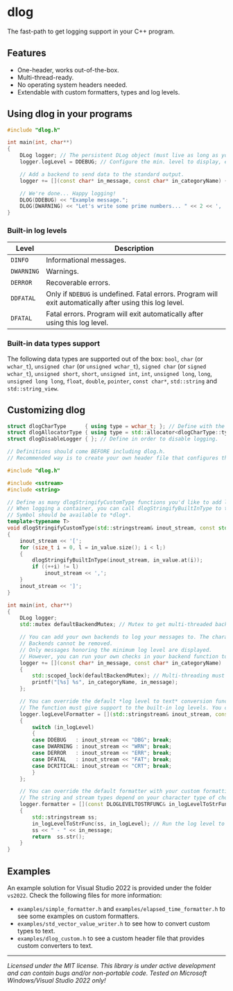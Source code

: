 # dlog
The fast-path to get logging support in your C++ program.

## Features

* One-header, works out-of-the-box.
* Multi-thread-ready.
* No operating system headers needed.
* Extendable with custom formatters, types and log levels.

## Using **dlog** in your programs

```c++
#include "dlog.h"

int main(int, char**)
{
    DLog logger; // The persistent DLog object (must live as long as your program do!).
    logger.logLevel = DDEBUG; // Configure the min. level to display, either DINFO, DWARNING, DERROR, DDFATAL or DFATAL.

    // Add a backend to send data to the standard output.
    logger += [](const char* in_message, const char* in_categoryName) { printf("[%s] %s", in_categoryName, in_message); };

    // We're done... Happy logging!
    DLOG(DDEBUG) << "Example message.";
    DLOG(DWARNING) << "Let's write some prime numbers... " << 2 << ', ' << 3 << ', ' << 5 << ', ' << 7 << "..."; 
}
```
### Built-in log levels

| Level | Description |
| --- | --- |
| `DINFO` | Informational messages. |
| `DWARNING` | Warnings. |
| `DERROR` | Recoverable errors. |
| `DDFATAL` | Only if `NDEBUG` is undefined. Fatal errors. Program will exit automatically after using this log level. |
| `DFATAL` | Fatal errors. Program will exit automatically after using this log level. |

### Built-in data types support

The following data types are supported out of the box: `bool`, `char` (or `wchar_t`), `unsigned char` (or `unsigned wchar_t`), `signed char` (or `signed wchar_t`), `unsigned short`, `short`, `unsigned int`, `int`, `unsigned long`, `long`, `unsigned long long`, `float`, `double`, `pointer`, `const char*`, `std::string` and `std::string_view`.

## Customizing **dlog**

```c++
struct dlogCharType      { using type = wchar_t; }; // Define with the type of choice if you don't want to use char.
struct dlogAllocatorType { using type = std::allocator<dlogCharType::type>; }; // Define with the allocator of choice if you don't want to use std::allocator<char>.
struct dlogDisableLogger { }; // Define in order to disable logging.

// Definitions should come BEFORE including dlog.h.
// Recommended way is to create your own header file that configures the logger and then includes dlog.h.

#include "dlog.h"

#include <sstream>
#include <string>

// Define as many dlogStringifyCustomType functions you'd like to add logging support for custom data types.
// When logging a container, you can call dlogStringifyBuiltInType to try run the stringifier for any contained type, if exists.
// Symbol should be available to *dlog*.
template<typename T>
void dlogStringifyCustomType(std::stringstream& inout_stream, const std::vector<T>& in_value) noexcept
{
    inout_stream << '[';
    for (size_t i = 0, l = in_value.size(); i < l;)
    {
        dlogStringifyBuiltInType(inout_stream, in_value.at(i));
        if ((++i) != l)
            inout_stream << ',';
    }
    inout_stream << ']';
}

int main(int, char**)
{
    DLog logger;
    std::mutex defaultBackendMutex; // Mutex to get multi-threaded backend support. 

    // You can add your own backends to log your messages to. The character type to use depends on your character type of choice.
    // Backends cannot be removed.
    // Only messages honoring the minimum log level are displayed.
    // However, you can run your own checks in your backend function to finetune each backend individually.
    logger += [](const char* in_message, const char* in_categoryName)  
    {
        std::scoped_lock(defaultBackendMutex); // Multi-threading must be handled by the backend function.
        printf("[%s] %s", in_categoryName, in_message); 
    };

    // You can override the default *log level to text* conversion function.
    // The function must give support to the built-in log levels. You can extend that with custom log levels, though!
    logger.logLevelFormatter = [](std::stringstream& inout_stream, const int in_logLevel) noexcept
    {
        switch (in_logLevel)
        {
        case DDEBUG   : inout_stream << "DBG"; break;
        case DWARNING : inout_stream << "WRN"; break;
        case DERROR   : inout_stream << "ERR"; break;
        case DFATAL   : inout_stream << "FAT"; break;
        case DCRITICAL: inout_stream << "CRT"; break;
        }
    };

    // You can override the default formatter with your custom formatting function.
    // The string and stream types depend on your character type of choice.
    logger.formatter = [](const DLOGLEVELTOSTRFUNC& in_logLevelToStrFunc, const std::string& in_message, const int in_logLevel) noexcept
    {
        std::stringstream ss;
        in_logLevelToStrFunc(ss, in_logLevel); // Run the log level to text conversion function.
        ss << " - " << in_message;
        return  ss.str();
    }
}
```
## Examples

An example solution for Visual Studio 2022 is provided under the folder `vs2022`. Check the following files for more information:
* `examples/simple_formatter.h` and `examples/elapsed_time_formatter.h` to see some examples on custom formatters.
* `examples/std_vector_value_writer.h` to see how to convert custom types to text.
* `examples/dlog_custom.h` to see a custom header file that provides custom converters to text.

---

*Licensed under the MIT license.*
*This library is under active development and can contain bugs and/or non-portable code. Tested on Microsoft Windows/Visual Studio 2022 only!*
